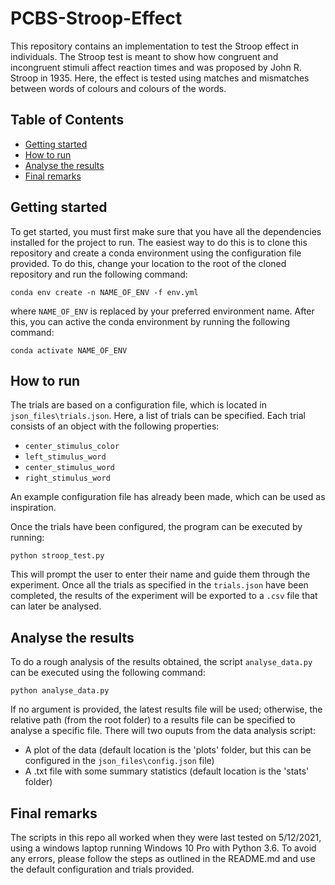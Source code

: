 # PCBS-Stroop-Effect
This repository contains an implementation to test the Stroop effect in individuals. The Stroop test is meant to show how congruent and incongruent stimuli affect reaction times and was proposed by John R. Stroop in 1935. Here, the effect is tested using matches and mismatches between words of colours and colours of the words.

## Table of Contents
- [Getting started](#getting-started)
- [How to run](#how-to-run)
- [Analyse the results](#analyse-the-results)
- [Final remarks](#final-remarks)


## Getting started
To get started, you must first make sure that you have all the dependencies installed for the project to run. The easiest way to do this is to clone this repository and create a conda environment using the configuration file provided. To do this, change your location to the root of the cloned repository and run the following command: 
```
conda env create -n NAME_OF_ENV -f env.yml
```

where ```NAME_OF_ENV``` is replaced by your preferred environment name. After this, you can active the conda environment by running the following command:
```
conda activate NAME_OF_ENV
```

## How to run
The trials are based on a configuration file, which is located in ```json_files\trials.json```. Here, a list of trials can be specified. Each trial consists of an object with the following properties: 

- ```center_stimulus_color```
- ```left_stimulus_word```
- ```center_stimulus_word```
- ```right_stimulus_word```

An example configuration file has already been made, which can be used as inspiration. 

Once the trials have been configured, the program can be executed by running:
```
python stroop_test.py
```

This will prompt the user to enter their name and guide them through the experiment. Once all the trials as specified in the ```trials.json``` have been completed, the results of the experiment will be exported to a ```.csv``` file that can later be analysed.

## Analyse the results
To do a rough analysis of the results obtained, the script ```analyse_data.py``` can be executed using the following command:

```
python analyse_data.py
```

If no argument is provided, the latest results file will be used; otherwise, the relative path (from the root folder) to a results file can be specified to analyse a specific file. There will two ouputs from the data analysis script: 

- A plot of the data (default location is the 'plots' folder, but this can be configured in the ```json_files\config.json``` file)
- A .txt file with some summary statistics (default location is the 'stats' folder)

## Final remarks
The scripts in this repo all worked when they were last tested on 5/12/2021, using a windows laptop running Windows 10 Pro with Python 3.6. To avoid any errors, please follow the steps as outlined in the README.md and use the default configuration and trials provided.
